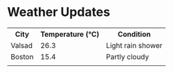 # Weather Updates

<!-- WEATHER-UPDATE-START -->
<table><tr><th>City</th><th>Temperature (°C)</th><th>Condition</th></tr><tr><td>Valsad</td><td>26.3</td><td>Light rain shower</td></tr><tr><td>Boston</td><td>15.4</td><td>Partly cloudy</td></tr><tr><td></td><td></td><td></td></tr></table>
<!-- WEATHER-UPDATE-END -->
